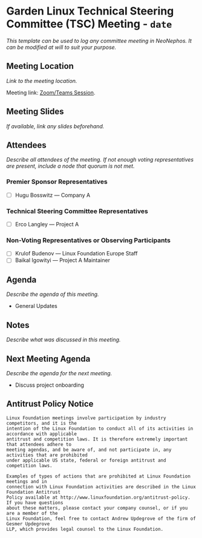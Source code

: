
# Garden Linux Technical Steering Committee (TSC) Meeting - `date`

*This template can be used to log any committee meeting in NeoNephos. It can be modified at will to
suit your purpose.*

## Meeting Location

*Link to the meeting location.*

Meeting link: [Zoom/Teams Session]().

## Meeting Slides

*If available, link any slides beforehand.*

## Attendees

*Describe all attendees of the meeting. If not enough voting representatives are present,
include a node that quorum is not met.*

### Premier Sponsor Representatives

- [ ] Hugu Bosswitz — Company A

### Technical Steering Committee Representatives

- [ ] Erco Langley — Project A

### Non-Voting Representatives or Observing Participants

- [ ] Krulof Budenov — Linux Foundation Europe Staff
- [ ] Baikal Igowityi — Project A Maintainer

## Agenda

*Describe the agenda of this meeting.*

- General Updates

## Notes

*Describe what was discussed in this meeting.*

## Next Meeting Agenda

*Describe the agenda for the next meeting.*

- Discuss project onboarding

## Antitrust Policy Notice

	Linux Foundation meetings involve participation by industry competitors, and it is the 
	intention of the Linux Foundation to conduct all of its activities in accordance with applicable 
	antitrust and competition laws. It is therefore extremely important that attendees adhere to 
	meeting agendas, and be aware of, and not participate in, any activities that are prohibited 
	under applicable US state, federal or foreign antitrust and competition laws.

	Examples of types of actions that are prohibited at Linux Foundation meetings and in 
	connection with Linux Foundation activities are described in the Linux Foundation Antitrust 
	Policy available at http://www.linuxfoundation.org/antitrust-policy. If you have questions 
	about these matters, please contact your company counsel, or if you are a member of the 
	Linux Foundation, feel free to contact Andrew Updegrove of the firm of Gesmer Updegrove 
	LLP, which provides legal counsel to the Linux Foundation.
